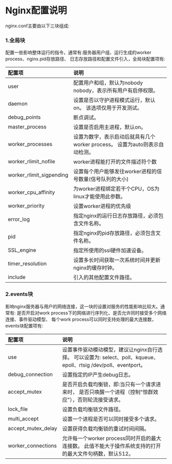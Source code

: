 # Nginx配置说明
nginx.conf主要由以下三块组成:  
### 1.全局块
配置一些影响整体运行的指令，通常有:服务器用户组、运行生成的worker process、nginx.pid存放路径、
日志存放路径和配置文件引入，全局块配置项有:  

| 配置项 | 说明 | 
| :--- | :--- |   
| user | 配置用户和组，默认为nobody nobody，表示所有用户有启停权限。 | 
| daemon | 设置是否以守护进程模式运行，默认on。  该选项仅用于开发测试。 | 
| debug_points | 断点调试。 | 
| master_process | 设置是否启用主进程，默认on。 | 
| worker_processes | 设置为数字，表示启动后就具有几个worker process。  设置为auto则表示自动检测。 | 
| worker_rlimit_nofile | worker进程能打开的文件描述符个数 |  
| worker_rlimit_sigpending | 设置每个用户能够发往worker进程的信号数量(信号队列的大小) |  
| worker_cpu_affinity | 为worker进程绑定若干个CPU，OS为linux才能使用此参数。|  
| worker_priority | 设置worker进程的优先级 |  
| error_log | 指定nginx的运行日志存放路径，必须包含文件名称。|  
| pid | 指定nginx的pid存放路径，必须包含文件名称。 |  
| SSL_engine | 指定所使用的ssl硬件加速设备。|  
| timer_resolution | 设置多长时间获取一次系统时间并更新nginx的缓存时钟。|
| include | 引入的其他配置文件路径。|  


### 2.events块
影响nginx服务器与用户的网络连接，这一块的设置对服务的性能影响比较大。通常有:
是否开启对work process下的网络进行序列化、是否允许同时接受多个网络连接、事件驱动模型、
每个work process可以同时支持处理的最大连接数，events块配置项有:  

| 配置项 | 说明 | 
| :--- | :--- |   
| use | 设置事件驱动模动模型，建议让nginx自行选择。  可以设置为: select、poll、kqueue、epoll、rtsig /dev/poll、eventport。 | 
| debug_connection | 设置指定的IP产生debug日志。 | 
| accept_mutex | 是否开启负载均衡锁，即:当只有一个请求进来时，  是否只唤醒一个进程（控制"惊群效应"），否则轮流接受请求。 |  
| lock_file | 设置负载均衡锁文件路径。 | 
| multi_accept | 设置一个进程是否可以同时接受多个请求。 | 
| accept_mutex_delay | 设置获得负载均衡锁的重试时间间隔。 | 
| worker_connections | 允许每一个worker process同时开启的最大连接数。  此值不能大于操作系统支持的打开的最大文件句柄数，默认512。 | 